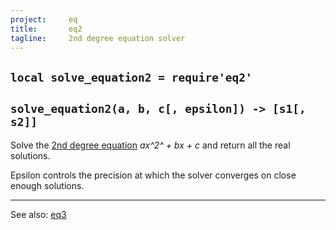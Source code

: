 ```yaml
---
project:     eq
title:       eq2
tagline:     2nd degree equation solver
---
```


## `local solve_equation2 = require'eq2'`

## `solve_equation2(a, b, c[, epsilon]) -> [s1[, s2]]`

Solve the [2nd degree equation][1] *ax^2^ + bx + c* and return all the real solutions.

Epsilon controls the precision at which the solver converges on close enough solutions.

----
See also: [eq3](eq3.html)

[1]: http://en.wikipedia.org/wiki/Quadratic_equation
